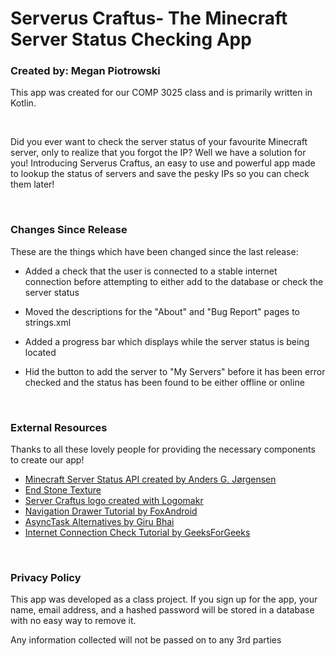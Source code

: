 <h1>Serverus Craftus- The Minecraft Server Status Checking App</h1>
<h3>Created by: Megan Piotrowski</h3>
<p>This app was created for our COMP 3025 class and is primarily written in Kotlin.</p>

<br/>

<p>Did you ever want to check the server status of your favourite Minecraft server, only to realize that you forgot the IP? Well we have a solution for you! Introducing Serverus Craftus, an easy to use and powerful app made to lookup the status of servers and save the pesky IPs so you can check them later!</p>

<br />
<h3>Changes Since Release</h3>
<p>These are the things which have been changed since the last release:</p>
<ul>
	<li><p>Added a check that the user is connected to a stable internet connection before attempting to either add to the database or check the server status</p></li>
	<li><p>Moved the descriptions for the "About" and "Bug Report" pages to strings.xml</p></li>
	<li><p>Added a progress bar which displays while the server status is being located</p></li>
	<li><p>Hid the button to add the server to "My Servers" before it has been error checked and the status has been found to be either offline or online</p></li>
</ul>

<br/>
<h3>External Resources</h3>
<p>Thanks to all these lovely people for providing the necessary components to create our app!</p>
<ul>
	<li><a href="https://api.mcsrvstat.us/">Minecraft Server Status API created by Anders G. Jørgensen</a></li>
	<li><a href="https://minecraft.novaskin.me/skin/4764734096/END-STONE-BY-ANESS">End Stone Texture</a></li>
	<li><a href="https://logomakr.com/app/6WQIZo">Server Craftus logo created with Logomakr</a></li>
	<li><a href="https://www.youtube.com/watch?v=zQh-QGGKPw0">Navigation Drawer Tutorial by FoxAndroid</a></li>
	<li><a href="https://stackoverflow.com/questions/19740604/how-to-fix-networkonmainthreadexception-in-android">AsyncTask Alternatives by Giru Bhai</a></li>
	<li><a href="https://www.geeksforgeeks.org/how-to-check-internet-connection-in-kotlin/">Internet Connection Check Tutorial by GeeksForGeeks</a></li>
</ul>

<br />
<h3>Privacy Policy</h3>
<p>This app was developed as a class project. If you sign up for the app, your name, email address, and a hashed password will be stored in a database with no easy way to remove it.</p>

<p>Any information collected will not be passed on to any 3rd parties</p>
